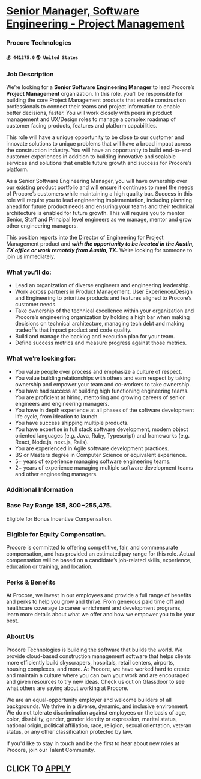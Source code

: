 # [Senior Manager, Software Engineering - Project Management](https://www.remotewlb.com/apply/senior-manager-software-engineering-project-management-68426)  
### Procore Technologies  
#### `💰 441275.0` `🌎 United States`  

### Job Description

We’re looking for a **Senior Software Engineering Manager** to lead Procore’s **Project Management** organization. In this role, you’ll be responsible for building the core Project Management products that enable construction professionals to connect their teams and project information to enable better decisions, faster. You will work closely with peers in product management and UX/Design roles to manage a complex roadmap of customer facing products, features and platform capabilities.

This role will have a unique opportunity to be close to our customer and innovate solutions to unique problems that will have a broad impact across the construction industry. You will have an opportunity to build end-to-end customer experiences in addition to building innovative and scalable services and solutions that enable future growth and success for Procore’s platform.

As a Senior Software Engineering Manager, you will have ownership over our existing product portfolio and will ensure it continues to meet the needs of Procore’s customers while maintaining a high quality bar. Success in this role will require you to lead engineering implementation, including planning ahead for future product needs and ensuring your teams and their technical architecture is enabled for future growth. This will require you to mentor Senior, Staff and Principal level engineers as we manage, mentor and grow other engineering managers.

This position reports into the Director of Engineering for Project Management product and _**with the opportunity to be located in the Austin, TX office or work remotely from Austin, TX.**_ We’re looking for someone to join us immediately.

### What you’ll do:

  * Lead an organization of diverse engineers and engineering leadership.
  * Work across partners in Product Management, User Experience/Design and Engineering to prioritize products and features aligned to Procore’s customer needs.
  * Take ownership of the technical excellence within your organization and Procore’s engineering organization by holding a high bar when making decisions on technical architecture, managing tech debt and making tradeoffs that impact product and code quality.
  * Build and manage the backlog and execution plan for your team.
  * Define success metrics and measure progress against those metrics.

### What we’re looking for:

  * You value people over process and emphasize a culture of respect.
  * You value building relationships with others and earn respect by taking ownership and empower your team and co-workers to take ownership.
  * You have had success at building high functioning engineering teams. You are proficient at hiring, mentoring and growing careers of senior engineers and engineering managers.
  * You have in depth experience at all phases of the software development life cycle, from ideation to launch.
  * You have success shipping multiple products.
  * You have expertise in full stack software development, modern object oriented languages (e.g. Java, Ruby, Typescript) and frameworks (e.g. React, Node.js, next.js, Rails).
  * You are experienced in Agile software development practices.
  * BS or Masters degree in Computer Science or equivalent experience.
  * 5+ years of experience managing software engineering teams.
  * 2+ years of experience managing multiple software development teams and other engineering managers.

### Additional Information

### Base Pay Range $185,800-$255,475.

Eligible for Bonus Incentive Compensation.

### Eligible for Equity Compensation.

Procore is committed to offering competitive, fair, and commensurate compensation, and has provided an estimated pay range for this role. Actual compensation will be based on a candidate’s job-related skills, experience, education or training, and location.

### Perks & Benefits

At Procore, we invest in our employees and provide a full range of benefits and perks to help you grow and thrive. From generous paid time off and healthcare coverage to career enrichment and development programs, learn more details about what we offer and how we empower you to be your best.

### About Us

Procore Technologies is building the software that builds the world. We provide cloud-based construction management software that helps clients more efficiently build skyscrapers, hospitals, retail centers, airports, housing complexes, and more. At Procore, we have worked hard to create and maintain a culture where you can own your work and are encouraged and given resources to try new ideas. Check us out on Glassdoor to see what others are saying about working at Procore.

We are an equal-opportunity employer and welcome builders of all backgrounds. We thrive in a diverse, dynamic, and inclusive environment. We do not tolerate discrimination against employees on the basis of age, color, disability, gender, gender identity or expression, marital status, national origin, political affiliation, race, religion, sexual orientation, veteran status, or any other classification protected by law.

If you'd like to stay in touch and be the first to hear about new roles at Procore, join our Talent Community.

  
## CLICK TO [APPLY](https://www.remotewlb.com/apply/senior-manager-software-engineering-project-management-68426)

